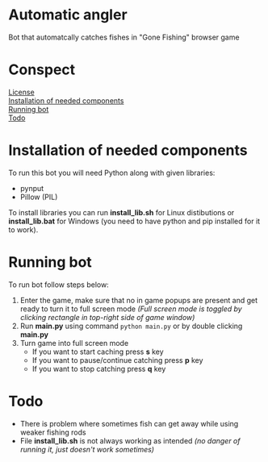 # Automatic angler
Bot that automatcally catches fishes in "Gone Fishing" browser game

# Conspect
[License](LICENSE) \
[Installation of needed components](README.md#Installation-of-needed-components) \
[Running bot](README.md#Running-bot) \
[Todo](README.md#Todo)

# Installation of needed components

To run this bot you will need Python along with given libraries:
  * pynput
  * Pillow (PIL)

To install libraries you can run **install_lib.sh** for Linux distibutions or **install_lib.bat** for Windows (you need to have python and pip installed for it to work).

# Running bot

To run bot follow steps below:
  1. Enter the game, make sure that no in game popups are present and get ready to turn it to full screen mode *(Full screen mode is toggled by clicking rectangle in top-right side of game window)*
  2. Run **main.py** using command `python main.py` or by double clicking **main.py**
  3. Turn game into full screen mode
     * If you want to start caching press **s** key
     * If you want to pause/continue catching press **p** key
     * If you want to stop catching press **q** key
      
# Todo
  * There is problem where sometimes fish can get away while using weaker fishing rods
  * File **install_lib.sh** is not always working as intended *(no danger of running it, just doesn't work sometimes)* 

